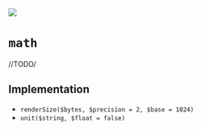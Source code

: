 <img src="https://kekse.biz/github.php?draw&override=github:count2">

# `math`
//TODO/

## Implementation
* `renderSize($bytes, $precision = 2, $base = 1024)`
* `unit($string, $float = false)`

